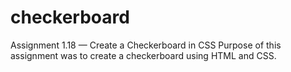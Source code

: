 # checkerboard
Assignment 1.18 — Create a Checkerboard in CSS
Purpose of this assignment was to create a checkerboard using HTML and CSS.
